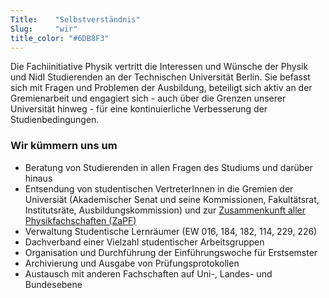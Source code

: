 ```yaml
---
Title:	  "Selbstverständnis"
Slug:	  "wir"
title_color: "#6DB8F3"
---
```


Die Fachiinitiative Physik vertritt die Interessen und Wünsche der Physik und NidI Studierenden an der Technischen Universität Berlin. Sie befasst sich mit Fragen und Problemen der Ausbildung, beteiligt sich aktiv an der Gremienarbeit und engagiert sich - auch über die Grenzen unserer Universität hinweg - für eine kontinuierliche Verbesserung der Studienbedingungen.

### Wir kümmern uns um

* Beratung von Studierenden in allen Fragen des Studiums und darüber hinaus
* Entsendung von studentischen VertreterInnen in die Gremien der Universiät (Akademischer Senat und seine Kommissionen, Fakultätsrat, Institutsräte, Ausbildungskommission) und zur [Zusammenkunft aller Physikfachschaften (ZaPF)](http://zapfev.de "Seite des ZaPF e.V.")
* Verwaltung Studentische Lernräumer (EW 016, 184, 182, 114, 229, 226)
* Dachverband einer Vielzahl studentischer Arbeitsgruppen
* Organisation und Durchführung der Einführungswoche für Erstsemster
* Archivierung und Ausgabe von Prüfungsprotokollen
* Austausch mit anderen Fachschaften auf Uni-, Landes- und Bundesebene
